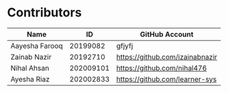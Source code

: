 # Contributors
|      Name      |    ID      |    GitHub Account   |
| -------------- | ---------  | ------------------- |
| Aayesha Farooq |  20199082  |     gfjyfj          |
|  Zainab Nazir  |  20192710  | https://github.com/izainabnazir   | 
|  Nihal Ahsan   | 202009101  | https://github.com/nihal476       |
|  Ayesha Riaz   |  202002833 | https://github.com/learner-sys    |
